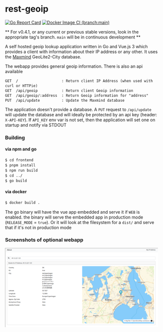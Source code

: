 # rest-geoip

[![Go Report Card](https://goreportcard.com/badge/github.com/TwistTheNeil/rest-geoip)](https://goreportcard.com/report/github.com/TwistTheNeil/rest-geoip)
[![Docker Image CI (branch:main)](https://github.com/TwistTheNeil/rest-geoip/actions/workflows/docker-image.yml/badge.svg)](https://github.com/TwistTheNeil/rest-geoip/actions/workflows/docker-image.yml)

** For v0.4.1, or any current or previous stable versions, look in the appropriate tag's branch. `main` will be in continuous development **

A self hosted geoip lookup application written in Go and Vue.js 3 which provides a client with information about their IP address or any other. It uses the [Maxmind](https://www.maxmind.com) GeoLite2-City database.

The webapp provides general geoip information. There is also an api available

```
GET  /                    : Return client IP Address (when used with curl or HTTPie)
GET  /api/geoip           : Return client Geoip information
GET  /api/geoip/:address  : Return Geoip information for "address"
PUT  /api/update          : Update the Maxmind database
```

The application doesn't provide a database. A `PUT` request to `/api/update` will update the database and will ideally be protected by an api key (header: `X-API-KEY`). If `API_KEY` env var is not set, then the application will set one on startup and notify via STDOUT

### Building

#### via npm and go
```bash
$ cd frontend
$ pnpm install
$ npm run build
$ cd ../
$ go build
```

#### via docker

```bash
$ docker build .
```

The go binary will have the vue app embedded and serve it if `WEB` is enabled.
the binary will serve the embedded app in production mode (`RELEASE_MODE` = `true`). Or it will look at the filesystem for a `dist/` and serve that if it's not in production mode

### Screenshots of optional webapp
![screenshot](docs/screen.png)
